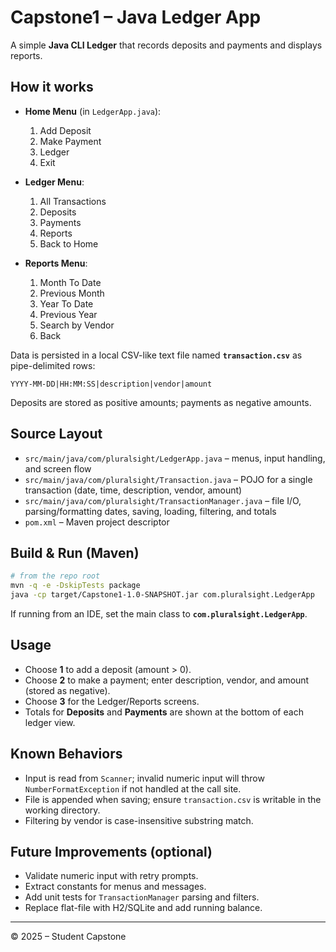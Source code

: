 # Capstone1 – Java Ledger App

A simple **Java CLI Ledger** that records deposits and payments and displays reports.

## How it works
- **Home Menu** (in `LedgerApp.java`):  
  1) Add Deposit  
  2) Make Payment  
  3) Ledger  
  4) Exit

- **Ledger Menu**:  
  1) All Transactions  
  2) Deposits  
  3) Payments  
  4) Reports  
  5) Back to Home

- **Reports Menu**:  
  1) Month To Date  
  2) Previous Month  
  3) Year To Date  
  4) Previous Year  
  5) Search by Vendor  
  0) Back

Data is persisted in a local CSV-like text file named **`transaction.csv`** as pipe-delimited rows:
```
YYYY-MM-DD|HH:MM:SS|description|vendor|amount
```
Deposits are stored as positive amounts; payments as negative amounts.

## Source Layout
- `src/main/java/com/pluralsight/LedgerApp.java` – menus, input handling, and screen flow  
- `src/main/java/com/pluralsight/Transaction.java` – POJO for a single transaction (date, time, description, vendor, amount)  
- `src/main/java/com/pluralsight/TransactionManager.java` – file I/O, parsing/formatting dates, saving, loading, filtering, and totals  
- `pom.xml` – Maven project descriptor

## Build & Run (Maven)
```bash
# from the repo root
mvn -q -e -DskipTests package
java -cp target/Capstone1-1.0-SNAPSHOT.jar com.pluralsight.LedgerApp
```

If running from an IDE, set the main class to **`com.pluralsight.LedgerApp`**.

## Usage
- Choose **1** to add a deposit (amount > 0).  
- Choose **2** to make a payment; enter description, vendor, and amount (stored as negative).  
- Choose **3** for the Ledger/Reports screens.  
- Totals for **Deposits** and **Payments** are shown at the bottom of each ledger view.

## Known Behaviors
- Input is read from `Scanner`; invalid numeric input will throw `NumberFormatException` if not handled at the call site.
- File is appended when saving; ensure `transaction.csv` is writable in the working directory.
- Filtering by vendor is case-insensitive substring match.

## Future Improvements (optional)
- Validate numeric input with retry prompts.
- Extract constants for menus and messages.
- Add unit tests for `TransactionManager` parsing and filters.
- Replace flat-file with H2/SQLite and add running balance.

---

© 2025 – Student Capstone
